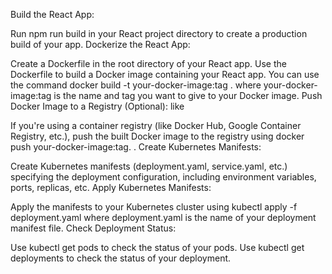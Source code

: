 Build the React App:

Run npm run build in your React project directory to create a production build of your app.
Dockerize the React App:

Create a Dockerfile in the root directory of your React app.
Use the Dockerfile to build a Docker image containing your React app. You can use the command docker build -t your-docker-image:tag . where your-docker-image:tag is the name and tag you want to give to your Docker image.
Push Docker Image to a Registry (Optional): like 

If you're using a container registry (like Docker Hub, Google Container Registry, etc.), push the built Docker image to the registry using docker push your-docker-image:tag. .
Create Kubernetes Manifests:

Create Kubernetes manifests (deployment.yaml, service.yaml, etc.) specifying the deployment configuration, including environment variables, ports, replicas, etc.
Apply Kubernetes Manifests:

Apply the manifests to your Kubernetes cluster using kubectl apply -f deployment.yaml where deployment.yaml is the name of your deployment manifest file.
Check Deployment Status:

Use kubectl get pods to check the status of your pods.
Use kubectl get deployments to check the status of your deployment.
